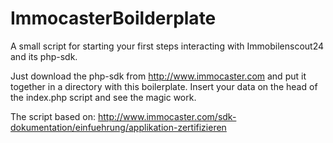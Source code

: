 ImmocasterBoilderplate
======================

A small script for starting your first steps interacting with Immobilenscout24 and its php-sdk.

Just download the php-sdk from http://www.immocaster.com and put it together in a directory with this boilerplate.
Insert your data on the head of the index.php script and see the magic work.


The script based on: http://www.immocaster.com/sdk-dokumentation/einfuehrung/applikation-zertifizieren
